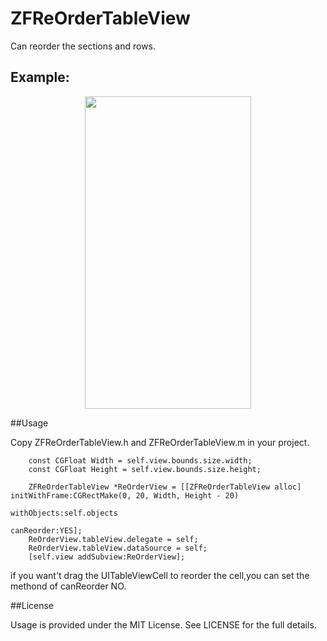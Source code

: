 # ZFReOrderTableView
Can reorder the sections and rows.

## Example:

<p align="center" >
<img src="https://github.com/WZF-Fei/ZFReOrderTableView/tree/master/ZFReOrderTableViewTests/ZFReOrderTableView.gif" width="266" height="500"/>
</p>

##Usage

Copy ZFReOrderTableView.h and ZFReOrderTableView.m in your project.

```
    const CGFloat Width = self.view.bounds.size.width;
    const CGFloat Height = self.view.bounds.size.height;
    
    ZFReOrderTableView *ReOrderView = [[ZFReOrderTableView alloc] initWithFrame:CGRectMake(0, 20, Width, Height - 20)
                                                                    withObjects:self.objects
                                                                     canReorder:YES];
    ReOrderView.tableView.delegate = self;
    ReOrderView.tableView.dataSource = self;
    [self.view addSubview:ReOrderView];
```

if you want't drag the UITableViewCell to reorder the cell,you can set the methond of canReorder NO.

##License

Usage is provided under the MIT License. See LICENSE for the full details.
